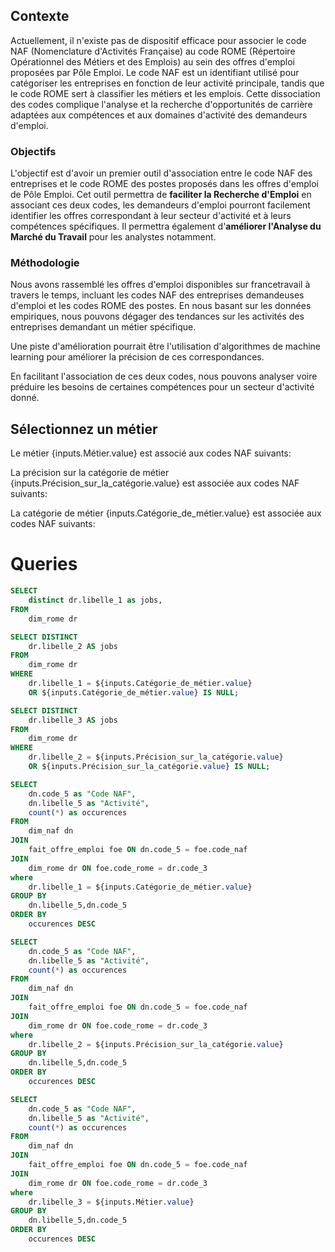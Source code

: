 ## Contexte

Actuellement, il n'existe pas de dispositif efficace pour associer le code NAF (Nomenclature d'Activités Française) au code ROME (Répertoire Opérationnel des Métiers et des Emplois) au sein des offres d'emploi proposées par Pôle Emploi. Le code NAF est un identifiant utilisé pour catégoriser les entreprises en fonction de leur activité principale, tandis que le code ROME sert à classifier les métiers et les emplois. Cette dissociation des codes complique l'analyse et la recherche d'opportunités de carrière adaptées aux compétences et aux domaines d'activité des demandeurs d'emploi.

### Objectifs

L'objectif est d'avoir un premier outil d'association entre le code NAF des entreprises et le code ROME des postes proposés dans les offres d'emploi de Pôle Emploi. Cet outil permettra de **faciliter la Recherche d'Emploi** en associant ces deux codes, les demandeurs d'emploi pourront facilement identifier les offres correspondant à leur secteur d'activité et à leurs compétences spécifiques. Il permettra également d'**améliorer l'Analyse du Marché du Travail** pour les analystes notamment. 

### Méthodologie

Nous avons rassemblé les offres d'emploi disponibles sur francetravail à travers le temps, incluant les codes NAF des entreprises demandeuses d'emploi et les codes ROME des postes. En nous basant sur les données empiriques, nous pouvons dégager des tendances  sur les activités des entreprises demandant un métier spécifique.

Une piste d'amélioration pourrait être l'utilisation d'algorithmes de machine learning pour améliorer la précision de ces correspondances.

En facilitant l'association de ces deux codes, nous pouvons analyser voire préduire les besoins de certaines compétences pour un secteur d'activité donné.

## Sélectionnez un métier

<Dropdown
    data={list_jobs_code_1}
    name=Catégorie_de_métier
    value=jobs
    multiple=True
/>

<Dropdown
    data={list_jobs_code_2}
    name=Précision_sur_la_catégorie
    value=jobs
    multiple=True
/>

<Dropdown
    data={list_jobs_code_3}
    name="Métier"
    value=jobs
    multiple=True
/>


Le métier {inputs.Métier.value} est associé aux codes NAF suivants:
<DataTable
    data={NAF_associated_with_ROME_code_3}
/>

La précision sur la catégorie de métier {inputs.Précision_sur_la_catégorie.value} est associée aux codes NAF suivants:
<DataTable
    data={NAF_associated_with_ROME_code_2}
/>

La catégorie de métier {inputs.Catégorie_de_métier.value} est associée aux codes NAF suivants:
<DataTable
    data={NAF_associated_with_ROME_code_1}
/>


# Queries

```sql list_jobs_code_1
SELECT 
    distinct dr.libelle_1 as jobs, 
FROM 
    dim_rome dr
```
```sql list_jobs_code_2
SELECT DISTINCT 
    dr.libelle_2 AS jobs
FROM 
    dim_rome dr
WHERE
    dr.libelle_1 = ${inputs.Catégorie_de_métier.value}
    OR ${inputs.Catégorie_de_métier.value} IS NULL;
```
```sql list_jobs_code_3
SELECT DISTINCT 
    dr.libelle_3 AS jobs
FROM 
    dim_rome dr
WHERE
    dr.libelle_2 = ${inputs.Précision_sur_la_catégorie.value}
    OR ${inputs.Précision_sur_la_catégorie.value} IS NULL;

```

```sql NAF_associated_with_ROME_code_1
SELECT 
    dn.code_5 as "Code NAF",
    dn.libelle_5 as "Activité",
    count(*) as occurences
FROM 
    dim_naf dn
JOIN
    fait_offre_emploi foe ON dn.code_5 = foe.code_naf
JOIN 
    dim_rome dr ON foe.code_rome = dr.code_3
where
    dr.libelle_1 = ${inputs.Catégorie_de_métier.value}
GROUP BY 
    dn.libelle_5,dn.code_5
ORDER BY
    occurences DESC
```

```sql NAF_associated_with_ROME_code_2
SELECT 
    dn.code_5 as "Code NAF",
    dn.libelle_5 as "Activité",
    count(*) as occurences
FROM 
    dim_naf dn
JOIN
    fait_offre_emploi foe ON dn.code_5 = foe.code_naf
JOIN 
    dim_rome dr ON foe.code_rome = dr.code_3
where
    dr.libelle_2 = ${inputs.Précision_sur_la_catégorie.value}
GROUP BY 
    dn.libelle_5,dn.code_5
ORDER BY
    occurences DESC
```

```sql NAF_associated_with_ROME_code_3
SELECT 
    dn.code_5 as "Code NAF",
    dn.libelle_5 as "Activité",
    count(*) as occurences
FROM 
    dim_naf dn
JOIN
    fait_offre_emploi foe ON dn.code_5 = foe.code_naf
JOIN 
    dim_rome dr ON foe.code_rome = dr.code_3
where
    dr.libelle_3 = ${inputs.Métier.value}
GROUP BY 
    dn.libelle_5,dn.code_5
ORDER BY
    occurences DESC
```